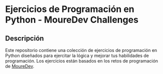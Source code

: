 # Ejercicios de Programación en Python - MoureDev Challenges

## Descripción

Este repositorio contiene una colección de ejercicios de programación en Python diseñados para ejercitar la lógica y mejorar tus habilidades de programación. 
Los ejercicios están basados en los retos de programación de [MoureDev]([https://github.com/mouredev](https://github.com/mouredev/retos-programacion-2023)).


